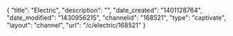 {
    "title": "Electric",
    "description": "",
    "date_created": "1401128764",
    "date_modified": "1430956215",
    "channelid": "168521",
    "type": "captivate",
    "layout": "channel",
    "url": "\/c\/electric\/168521"
}